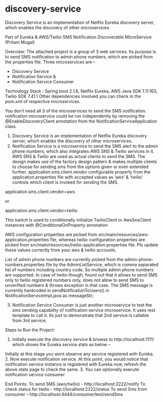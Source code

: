 # discovery-service
Discovery Service is an implementation of Netflix Eureka discovery server, which enables the discovery of other microservices.

Part of Eureka & AWS/Twilio SMS Notification Discoverable MicroService
(Pritam Mugal)

Overview:
The attached project is a group of 3 web services. Its purpose is to send SMS notification to admin phone numbers, which are picked from the properties file. Three microservices are – 
-	Discovery Service
-	Notification Service & 
-	Notification Service Consumer

Technology Stack :
 Spring boot 2.1.6, Netflix Eureka, AWS Java SDK 1.11.163, Twilio SDK 7.41.1
Other dependencies involved you can check in the pom.xml of respective microservices.

You don’t need all 3 of the microservices to send the SMS notification. notification microservice could be run independently by removing the @EnableDiscoveryClient annotation from the NotificationServiceApplication class. 

1.	Discovery Service is an implementation of Netflix Eureka discovery server, which enables the discovery of other microservices.
2.	Notification Service is a microservice to send the SMS alert to the admin phone numbers, which also integrates AWS SNS & Twilio services in it. AWS SNS & Twilio are used as actual clients to send the SMS. The design makes use of the factory design pattern & makes multiple clients to choose for sending sms from the options given or even extended further. 
application.sms.client.vendor configurable property from the application.properties file with accepted values as ‘aws’ & ‘twilio’ controls which client is invoked for sending the SMS.

application.sms.client.vendor=aws 

or 

application.sms.client.vendor=twilio

This switch is used to conditionally initialize TwilioClient or AwsSnsClient instances with @ConditionalOnProperty annotation

AWS configuration properties are picked from src/main/resources/aws-application.properties file, whereas twilio configuration properties are picked from src/main/resources/twilio-application.properties file. Pls update these values correctly from your aws & twilio accounts.

List of admin phone numbers are currently picked from the admin-phone-numbers.properties file by the AdminListService, which is comma separated list of numbers including country code. So multiple admin phone numbers are supported. In case of twilio though, found out that it allows to send SMS only to twilio registered numbers only, does not allow to send SMS to unverified numbers & throws exception in that case.
The SMS message is currently hardcoded in sendNotificationToUsers() in NotificationServiceImpl.java as messageStr;

3.	Notification Service Consumer is just another microservice to test the sms sending capability of notification service microservice. It uses rest template to call it. Its just to demonstrate that 2nd service is callable from 3rd service.

Steps to Run the Project: 
1.	Initially execute the discovery service & browse to http://localhost:1111/ which shows the Eureka service stats as below – 

 

Initially at this stage you wont observe any service registered with Eureka.
2.	Now execute notification service. At this point, you would notice that notification service instance is registered with Eureka now, refresh the above stats page to check the same. 
3.	You can optionally execute notification service consumer

End Points: 
To send SMS (aws/twilio) - http://localhost:2222/notify
To check status for twilio - http://localhost:2222/status
To send Sms from consumer – http://localhost:4444/consumer/test/sendSms
